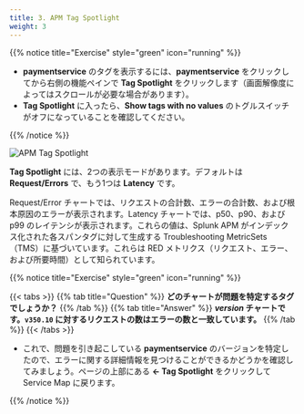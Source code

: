 ```yaml
---
title: 3. APM Tag Spotlight
weight: 3
---
```


{{% notice title="Exercise" style="green" icon="running" %}}

* **paymentservice** のタグを表示するには、**paymentservice** をクリックしてから右側の機能ペインで **Tag Spotlight** をクリックします（画面解像度によってはスクロールが必要な場合があります）。
* **Tag Spotlight** に入ったら、**Show tags with no values** のトグルスイッチがオフになっていることを確認してください。

{{% /notice %}}

![APM Tag Spotlight](../images/apm-tag-spotlight.png)

**Tag Spotlight** には、2つの表示モードがあります。デフォルトは **Request/Errors** で、もう1つは **Latency** です。

Request/Error チャートでは、リクエストの合計数、エラーの合計数、および根本原因のエラーが表示されます。Latency チャートでは、p50、p90、および p99 のレイテンシが表示されます。これらの値は、Splunk APM がインデックス化された各スパンタグに対して生成する Troubleshooting MetricSets（TMS）に基づいています。これらは RED メトリクス（リクエスト、エラー、および所要時間）として知られています。

{{% notice title="Exercise" style="green" icon="running" %}}

{{< tabs >}}
{{% tab title="Question" %}}
**どのチャートが問題を特定するタグでしょうか？**
{{% /tab %}}
{{% tab title="Answer" %}}
***version* チャートです。`v350.10` に対するリクエストの数はエラーの数と一致しています。**
{{% /tab %}}
{{< /tabs >}}

* これで、問題を引き起こしている **paymentservice** のバージョンを特定したので、エラーに関する詳細情報を見つけることができるかどうかを確認してみましょう。ページの上部にある **← Tag Spotlight** をクリックして Service Map に戻ります。

{{% /notice %}}
